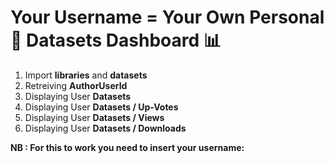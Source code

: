 # Your Username = Your Own Personal 📝 Datasets Dashboard 📊

1. Import **libraries** and **datasets** 
2. Retreiving **AuthorUserId**
3. Displaying User **Datasets**
4. Displaying User **Datasets / Up-Votes**
5. Displaying User **Datasets / Views**
6. Displaying User **Datasets / Downloads**

**NB : For this to work you need to insert your username:**
